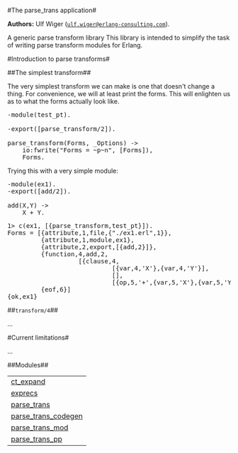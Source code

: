 

#The parse_trans application#


__Authors:__ Ulf Wiger ([`ulf.wiger@erlang-consulting.com`](mailto:ulf.wiger@erlang-consulting.com)).

A generic parse transform library
This library is intended to simplify the task of writing parse transform
modules for Erlang.



#Introduction to parse transforms#




##The simplest transform##




The very simplest transform we can make is one that doesn't
change a thing. For convenience, we will at least print the forms.
This will enlighten us as to what the forms actually look like.

<pre>
-module(test_pt).

-export([parse_transform/2]).

parse_transform(Forms, _Options) ->
    io:fwrite("Forms = ~p~n", [Forms]),
    Forms.
</pre>



Trying this with a very simple module:

<pre>
-module(ex1).
-export([add/2]).

add(X,Y) ->
    X + Y.
</pre>

<pre>
1> c(ex1, [{parse_transform,test_pt}]).
Forms = [{attribute,1,file,{"./ex1.erl",1}},
         {attribute,1,module,ex1},
         {attribute,2,export,[{add,2}]},
         {function,4,add,2,
                   [{clause,4,
                            [{var,4,'X'},{var,4,'Y'}],
                            [],
                            [{op,5,'+',{var,5,'X'},{var,5,'Y'}}]}]},
         {eof,6}]
{ok,ex1}
</pre>



##`transform/4`##



...




#Current limitations#



...


##Modules##


<table width="100%" border="0" summary="list of modules">
<tr><td><a href="ct_expand.md" class="module">ct_expand</a></td></tr>
<tr><td><a href="exprecs.md" class="module">exprecs</a></td></tr>
<tr><td><a href="parse_trans.md" class="module">parse_trans</a></td></tr>
<tr><td><a href="parse_trans_codegen.md" class="module">parse_trans_codegen</a></td></tr>
<tr><td><a href="parse_trans_mod.md" class="module">parse_trans_mod</a></td></tr>
<tr><td><a href="parse_trans_pp.md" class="module">parse_trans_pp</a></td></tr></table>


